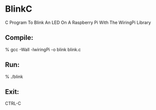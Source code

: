 # BlinkC
C Program To Blink An LED On A Raspberry Pi With The WiringPi Library

## Compile:
% gcc -Wall -lwiringPi -o blink blink.c

## Run:
% ./blink

## Exit:
CTRL-C
